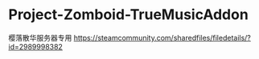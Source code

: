 # Project-Zomboid-TrueMusicAddon
樱落散华服务器专用
https://steamcommunity.com/sharedfiles/filedetails/?id=2989998382
